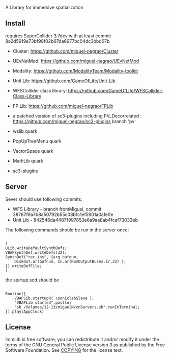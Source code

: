 A Library for immersive spatialization

Install
-------

requires SuperCollider 3.7dev with at least commit 8a2d5919e73bf98f02b67da6977bc04dc3bbd07b

* Cluster: https://github.com/miguel-negrao/Cluster
* UEvNetMod: https://github.com/miguel-negrao/UEvNetMod
* Modality: https://github.com/ModalityTeam/Modality-toolkit
* Unit Lib: https://github.com/GameOfLife/Unit-Lib
* WFSCollider class library: https://github.com/GameOfLife/WFSCollider-Class-Library
* FP Lib: https://github.com/miguel-negrao/FPLib
* a patched version of sc3-plugins including PV_Decorrelated : https://github.com/miguel-negrao/sc3-plugins branch 'pv'



* wslib quark
* PopUpTreeMenu quark
* VectorSpace quark
* MathLib quark

* sc3-plugins

Server
------

Sever should use following commits:
* WFS Library - branch fromMiguel, commit 38767f9a7b8a50792b55c08b1c1ef5901a0afe0e
* Unit Lib - 842546da44871997853e6a9aa8ab4fcaf73033eb

The following commands should be run in the server once:

~~~

(
ULib.writeDefaultSynthDefs;
VBAPSynthDef.writeDefs(32);
SynthDef("rec-ins", {arg bufnum;
    DiskOut.ar(bufnum, In.ar(NumOutputBuses.ir,32) );
}).writeDefFile;
)

~~~

the startup.scd should be 

~~~

Routine({
	VBAPLib.startupR( \soniclabSlave );
	"VBAPLib started".postln;
	"sh /Volumes/12-13/miguelN/cnServers.sh".runInTerminal;
}).play(AppClock)

~~~


License
-------

ImmLib is free software; you can redistribute it and/or modify it under
the terms of the GNU General Public License version 3 as published by the Free Software Foundation. See [COPYING](COPYING) for the license text.